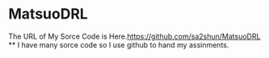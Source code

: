 # MatsuoDRL
The URL of My Sorce Code is Here.<https://github.com/sa2shun/MatsuoDRL>
**
I have many sorce code so I use github to hand my assinments.
